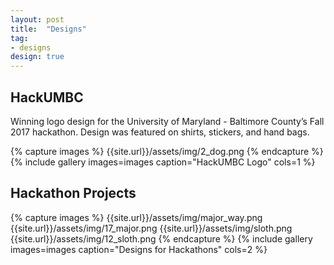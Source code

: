 ```yaml
---
layout: post
title:  "Designs"
tag:
- designs
design: true
---
```


## HackUMBC

Winning logo design for the University of Maryland - Baltimore County’s Fall 2017 hackathon. Design was featured on shirts, stickers, and hand bags.

{% capture images %}
    {{site.url}}/assets/img/2_dog.png
{% endcapture %}
{% include gallery images=images caption="HackUMBC Logo" cols=1 %}

## Hackathon Projects

{% capture images %}
    {{site.url}}/assets/img/major_way.png
    {{site.url}}/assets/img/17_major.png
    {{site.url}}/assets/img/sloth.png
    {{site.url}}/assets/img/12_sloth.png
{% endcapture %}
{% include gallery images=images caption="Designs for Hackathons" cols=2 %}
